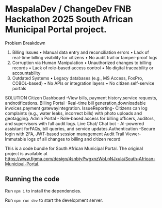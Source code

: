 
  # MaspalaDev / ChangeDev FNB Hackathon 2025 South African Municipal Portal project.

Problem Breakdown
1. Billing Issues
• 	Manual data entry and reconciliation errors
• 	Lack of real-time billing visibility for citizens
• 	No audit trail or tamper-proof logs
2. Corruption via Human Manipulation
• 	Unauthorized changes to billing records
• 	Lack of role-based access control
• 	No digital traceability or accountability
3. Outdated Systems
• 	Legacy databases (e.g., MS Access, FoxPro, COBOL-based)
• 	No APIs or integration layers
• 	No citizen self-service portals

SOLUTION
Citizen Dashboard -View bills, payment history,service requests, andnotifications. 
Billing Portal -Real-time bill generation,downloadable invoices,payment gatewayintegration. 
IssueReporting- Citizens can log complaints (e.g., water leaks, incorrect bills) with photo uploads and geotagging. 
Admin Portal - Role-based access for billing officers, auditors, and supervisors with full audit logs. 
Live Chat/ Chat bot - AI-powered assistant forFAQs, bill queries, and service updates.Authentication -Secure login with 2FA, JWT-based session management 
Audit Trail Viewer- Immutable logs of all changes to billing and citizen record

This is a code bundle for South African Municipal Portal. The original project is available at https://www.figma.com/design/4snbtyPwgxnzWoLpNJxula/South-African-Municipal-Portal.

  ## Running the code

  Run `npm i` to install the dependencies.

  Run `npm run dev` to start the development server.
  
